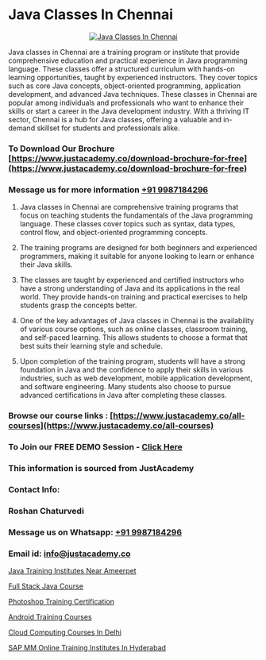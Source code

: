 # Java Classes In Chennai

<p align="center">
  <a href="https://justacademy.co/course-detail/core-java-training">
    <img src="https://justacademy.co/storage2/course_image/1677245426_course_image.webp" alt="Java Classes In Chennai">
  </a>
</p>


Java classes in Chennai are a training program or institute that provide comprehensive education and practical experience in Java programming language. These classes offer a structured curriculum with hands-on learning opportunities, taught by experienced instructors. They cover topics such as core Java concepts, object-oriented programming, application development, and advanced Java techniques. These classes in Chennai are popular among individuals and professionals who want to enhance their skills or start a career in the Java development industry. With a thriving IT sector, Chennai is a hub for Java classes, offering a valuable and in-demand skillset for students and professionals alike. 
### To Download Our Brochure [https://www.justacademy.co/download-brochure-for-free](https://www.justacademy.co/download-brochure-for-free)
### Message us for more information [+91 9987184296](https://api.whatsapp.com/send?phone=919987184296)
1) Java classes in Chennai are comprehensive training programs that focus on teaching students the fundamentals of the Java programming language.
These classes cover topics such as syntax, data types, control flow, and object-oriented programming concepts.

2) The training programs are designed for both beginners and experienced programmers, making it suitable for anyone looking to learn or enhance their Java skills.

3) The classes are taught by experienced and certified instructors who have a strong understanding of Java and its applications in the real world. They provide hands-on training and practical exercises to help students grasp the concepts better.

4) One of the key advantages of Java classes in Chennai is the availability of various course options, such as online classes, classroom training, and self-paced learning. This allows students to choose a format that best suits their learning style and schedule.

5) Upon completion of the training program, students will have a strong foundation in Java and the confidence to apply their skills in various industries, such as web development, mobile application development, and software engineering. Many students also choose to pursue advanced certifications in Java after completing these classes.

### Browse our course links : [https://www.justacademy.co/all-courses](https://www.justacademy.co/all-courses) 
### To Join our FREE DEMO Session - [Click Here](https://www.justacademy.co/register-for-course-demo)


### This information is sourced from JustAcademy
### Contact Info:
### Roshan Chaturvedi
### Message us on Whatsapp: [+91 9987184296](https://api.whatsapp.com/send?phone=919987184296)
### Email id: [info@justacademy.co](mailto:info@justacademy.co)
                
[Java Training Institutes Near Ameerpet](https://www.linkedin.com/pulse/java-training-institutes-near-ameerpet-justacademy-bd3gc?trackingId=DnWoSnwjAu%2BwLtAjz%2F092A%3D%3D&lipi=urn%3Ali%3Apage%3Ad_flagship3_company_admin%3BslXtfIHrQQueVkqQdxGVFw%3D%3D)

[Full Stack Java Course](https://www.linkedin.com/pulse/full-stack-java-course-justacademy-jaipur-smbve/)

[Photoshop Training Certification](https://medium.com/@akanshapatil/photoshop-training-certification-c14918cdcd4e)

[Android Training Courses](https://medium.com/@ranepooja/android-training-courses-f6fd81ef3238)

[Cloud Computing Courses In Delhi](https://justacademyin.github.io/justacademy/cloud-computing-courses-in-delhi)

[SAP MM Online Training Institutes In Hyderabad](https://justacademyin.github.io/Articles/SAP-MM-Online-Training-Institutes-In-Hyderabad)

